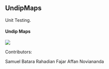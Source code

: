 ## UndipMaps

Unit Testing.

<h4>Undip Maps</h4>
<image src="/images/Undip Maps.png"></image>
<p class="h3">Contributors: </p>
<a class="h4" link='https://github.com/Aratab'>Samuel Batara </a>
<a class="h4" link="https://github.com/Rahanug">Rahadian Fajar </a>
<a class="h4" link="https://github.com/Fanov">Affan Noviananda </a>
